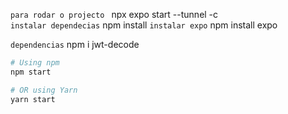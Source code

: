 `para rodar o projecto `
 npx expo start --tunnel -c  
`instalar dependecias`
npm install
 `instalar expo`
 npm install expo    

 `dependencias`
 npm i jwt-decode 

 

```sh
# Using npm
npm start

# OR using Yarn
yarn start
```
